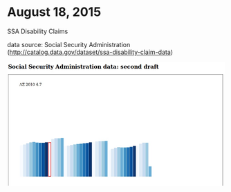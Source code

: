 # August 18, 2015

SSA Disability Claims 

data source: Social Security Administration
(http://catalog.data.gov/dataset/ssa-disability-claim-data)

![alt text](https://github.com/KristinHenry/DailyDataViz/blob/master/8_18_2015/Screenshot_2015-08-18_18_03_02_cropped.jpg "Screenshot of second draft")



